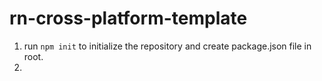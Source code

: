 # rn-cross-platform-template
1. run `npm init` to initialize the repository and create package.json file in root.
2. 